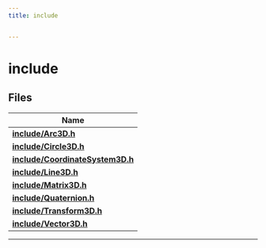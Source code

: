 ```yaml
---
title: include


---
```


# include






## Files

| Name           |
| -------------- |
| **[include/Arc3D.h](https://github.com/devel0/iot-utils/tree/main/data/api/Files/_arc3_d_8h.md#file-arc3d.h)**  |
| **[include/Circle3D.h](https://github.com/devel0/iot-utils/tree/main/data/api/Files/_circle3_d_8h.md#file-circle3d.h)**  |
| **[include/CoordinateSystem3D.h](https://github.com/devel0/iot-utils/tree/main/data/api/Files/_coordinate_system3_d_8h.md#file-coordinatesystem3d.h)**  |
| **[include/Line3D.h](https://github.com/devel0/iot-utils/tree/main/data/api/Files/_line3_d_8h.md#file-line3d.h)**  |
| **[include/Matrix3D.h](https://github.com/devel0/iot-utils/tree/main/data/api/Files/_matrix3_d_8h.md#file-matrix3d.h)**  |
| **[include/Quaternion.h](https://github.com/devel0/iot-utils/tree/main/data/api/Files/_quaternion_8h.md#file-quaternion.h)**  |
| **[include/Transform3D.h](https://github.com/devel0/iot-utils/tree/main/data/api/Files/_transform3_d_8h.md#file-transform3d.h)**  |
| **[include/Vector3D.h](https://github.com/devel0/iot-utils/tree/main/data/api/Files/_vector3_d_8h.md#file-vector3d.h)**  |




















-------------------------------


